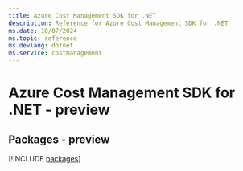 ```yaml
---
title: Azure Cost Management SDK for .NET
description: Reference for Azure Cost Management SDK for .NET
ms.date: 10/07/2024
ms.topic: reference
ms.devlang: dotnet
ms.service: costmanagement
---
```

# Azure Cost Management SDK for .NET - preview
## Packages - preview
[!INCLUDE [packages](cost-management-index.md)]